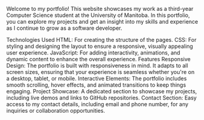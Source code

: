 Welcome to my portfolio! This website showcases my work as a third-year Computer Science student at the University of Manitoba. In this portfolio, you can explore my projects and get an insight into my skills and experience as I continue to grow as a software developer.

Technologies Used
HTML: For creating the structure of the pages.
CSS: For styling and designing the layout to ensure a responsive, visually appealing user experience.
JavaScript: For adding interactivity, animations, and dynamic content to enhance the overall experience.
Features
Responsive Design: The portfolio is built with responsiveness in mind. It adapts to all screen sizes, ensuring that your experience is seamless whether you're on a desktop, tablet, or mobile.
Interactive Elements: The portfolio includes smooth scrolling, hover effects, and animated transitions to keep things engaging.
Project Showcase: A dedicated section to showcase my projects, including live demos and links to GitHub repositories.
Contact Section: Easy access to my contact details, including email and phone number, for any inquiries or collaboration opportunities.
